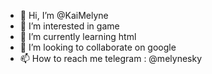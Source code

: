 - 👋 Hi, I’m @KaiMelyne
- 👀 I’m interested in game
- 🌱 I’m currently learning html
- 💞️ I’m looking to collaborate on google
- 📫 How to reach me telegram : @melynesky

<!---
KaiMelyne/KaiMelyne is a ✨ special ✨ repository because its `README.md` (this file) appears on your GitHub profile.
You can click the Preview link to take a look at your changes.
--->
